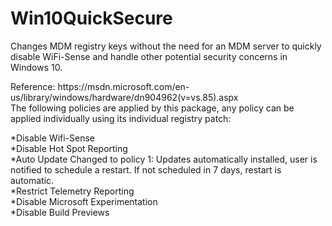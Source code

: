 # Win10QuickSecure
Changes MDM registry keys without the need for an MDM server to quickly disable WiFi-Sense and handle other potential security concerns in Windows 10.

<p>Reference: https://msdn.microsoft.com/en-us/library/windows/hardware/dn904962(v=vs.85).aspx
<br>The following policies are applied by this package, any policy can be applied individually using its individual registry patch:
<p>*Disable Wifi-Sense
<br>*Disable Hot Spot Reporting
<br>*Auto Update Changed to policy 1: Updates automatically installed, user is notified to schedule a restart. If not scheduled in 7 days, restart is automatic.
<br>*Restrict Telemetry Reporting
<br>*Disable Microsoft Experimentation
<br>*Disable Build Previews
